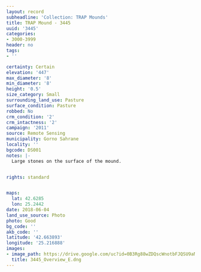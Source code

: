 ```yaml
---
layout: record
subheadline: 'Collection: TRAP Mounds'
title: TRAP Mound - 3445
uuid: '3445'
categories:
- 3000-3999
header: no
tags:
- ''

certainty: Certain
elevation: '447'
max_diameter: '8'
min_diameter: '8'
height: '0.5'
size_category: Small
surrounding_land_use: Pasture
surface_condition: Pasture
robbed: No
crm_condition: '2'
crm_intactness: '2'
campaign: '2011'
source: Remote Sensing
municipality: Gorno Sahrane
locality: ''
bgcode: DS001
notes: |-
  Large stones on the surface of the mound.


rights: standard


maps:
  lat: 42.6285
  lon: 25.2442
date: 2018-06-04
land_use_source: Photo
photo: Good
bg_code: ''
akb_code: ''
latitude: '42.663893'
longitude: '25.216888'
images:
- image_path: https://drive.google.com/uc?id=0B3Rg88wZDQscWnotbFJQSU9aNmc
  title: 3445_Overview_E.dng
---
```

